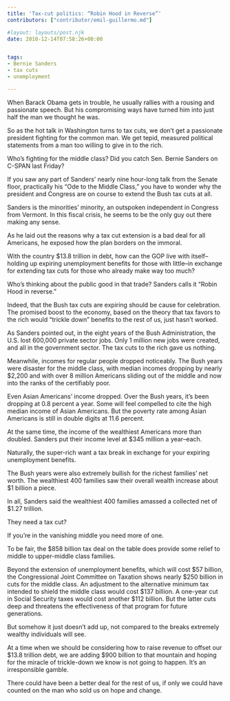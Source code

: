```yaml
---
title: 'Tax-cut politics: “Robin Hood in Reverse”'
contributors: ["contributor/emil-guillermo.md"]

#layout: layouts/post.njk
date: 2010-12-14T07:58:26+00:00


tags:
- Bernie Sanders
- tax cuts
- unemployment

---
```


When Barack Obama gets in trouble, he usually rallies with a rousing and passionate speech. But his compromising ways have turned him into just half the man we thought he was.

So as the hot talk in Washington turns to tax cuts, we don’t get a passionate president fighting for the common man.  We get tepid, measured political statements from a man too willing to give in to the rich.   

Who’s fighting for the middle class? Did you catch Sen. Bernie Sanders on C-SPAN last Friday?

If you saw any part of Sanders’ nearly nine hour-long talk from the Senate floor, practically his “Ode to the Middle Class,” you have to wonder why the president and Congress are on course to extend the Bush tax cuts at all.

Sanders is the minorities’ minority, an outspoken independent in Congress from Vermont. In this fiscal crisis, he seems to be the only guy out there making any sense.

As he laid out the reasons why a tax cut extension is a bad deal for all Americans, he exposed how the plan borders on the immoral.  

With the country $13.8 trillion in debt, how can the GOP live with itself–holding up expiring unemployment benefits for those with little–in exchange for extending tax cuts for those who already make way too much?

Who’s thinking about the public good in that trade?  Sanders calls it “Robin Hood in reverse.”

Indeed, that the Bush tax cuts are expiring should be cause for celebration. The promised boost to the economy, based on the theory that tax favors to the rich would “trickle down” benefits to the rest of us, just hasn’t worked.

As Sanders pointed out, in the eight years of the Bush Administration, the U.S. lost 600,000 private sector jobs. Only 1 million new jobs were created, and all in the government sector.  The tax cuts to the rich gave us nothing.

Meanwhile, incomes for regular people dropped noticeably. The Bush years were disaster for the middle class, with median incomes dropping by nearly $2,200 and with over 8 million Americans sliding out of the middle and now into the ranks of the certifiably poor.

Even Asian Americans’ income dropped. Over the Bush years, it’s been dropping at 0.8 percent a year. Some will feel compelled to cite the high median income of Asian Americans. But the poverty rate among Asian Americans is still in double digits at 11.6 percent.

At the same time, the income of the wealthiest Americans more than doubled. Sanders put their income level at $345 million a year–each.

Naturally, the super-rich want a tax break in exchange for your expiring unemployment benefits.

The Bush years were also extremely bullish for the richest families’ net worth. The wealthiest 400 families saw their overall wealth increase about $1 billion a piece.

In all, Sanders said the wealthiest 400 families amassed a collected net of $1.27 trillion.

They need a tax cut?

If you’re in the vanishing middle you need more of one.

To be fair, the $858 billion tax deal on the table does provide some relief to middle to upper-middle class families.

Beyond the extension of unemployment benefits, which will cost $57 billion, the Congressional Joint Committee on Taxation shows nearly $250 billion in cuts for the middle class.  An adjustment to the alternative minimum tax intended to shield the middle class would cost $137 billion.  A one-year cut in Social Security taxes would cost another $112 billion. But the latter cuts deep and threatens the effectiveness of that program for future generations.

But somehow it just doesn’t add up, not compared to the breaks extremely wealthy individuals will see.

At a time when we should be considering how to raise revenue to offset our $13.8 trillion debt, we are adding $900 billion to that mountain and hoping for the miracle of trickle-down we know is not going to happen. It’s an irresponsible gamble.

There could have been a better deal for the rest of us, if only we could have counted on the man who sold us on hope and change.
